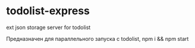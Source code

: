 # todolist-express
ext json storage server for todolist

Предназначен для параллельного запуска с todolist,
npm i && npm start
